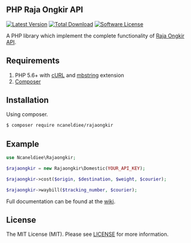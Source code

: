 ## PHP Raja Ongkir API

[![Latest Version](https://img.shields.io/github/release/ncaneldiee/rajaongkir.svg?style=flat-square)](https://github.com/ncaneldiee/rajaongkir/releases)
[![Total Download](https://img.shields.io/packagist/dt/ncaneldiee/rajaongkir.svg?style=flat-square)](https://packagist.org/packages/ncaneldiee/rajaongkir)
[![Software License](https://img.shields.io/github/license/ncaneldiee/rajaongkir.svg?style=flat-square)](https://github.com/ncaneldiee/rajaongkir/blob/master/LICENSE.md)

A PHP library which implement the complete functionality of [Raja Ongkir API](http://rajaongkir.com/dokumentasi).

## Requirements

1. PHP 5.6+ with [cURL](http://php.net/manual/en/curl.installation.php) and [mbstring](http://php.net/manual/en/mbstring.installation.php) extension
2. [Composer](http://getcomposer.org)

## Installation

Using composer.

```bash
$ composer require ncaneldiee/rajaongkir
```

## Example

```php
use Ncaneldiee\Rajaongkir;

$rajaongkir = new Rajaongkir\Domestic(YOUR_API_KEY);

$rajaongkir->cost($origin, $destination, $weight, $courier);

$rajaongkir->waybill($tracking_number, $courier);
```

Full documentation can be found at the [wiki](http://github.com/ncaneldiee/rajaongkir/wiki).

## License

The MIT License (MIT). Please see [LICENSE](http://github.com/ncaneldiee/rajaongkir/blob/master/LICENSE.md) for more information.
